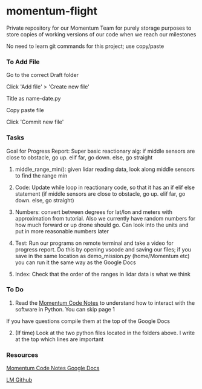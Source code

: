 # momentum-flight

Private repository for our Momentum Team for purely storage purposes to store copies of working versions of our code when we reach our milestones

No need to learn git commands for this project; use copy/paste

### To Add File ###
Go to the correct Draft folder

Click 'Add file' > 'Create new file'

Title as name-date.py

Copy paste file

Click 'Commit new file'

### Tasks ###
Goal for Progress Report: Super basic reactionary alg: if middle sensors are close to obstacle, go up. elif far, go down. else, go straight


1. middle_range_min(): given lidar reading data, look along middle sensors to find the range min

2. Code: Update while loop in reactionary code, so that it has an if elif else statement (if middle sensors are close to obstacle, go up. elif far, go down. else, go straight)

3. Numbers: convert between degrees for lat/lon and meters with approximation from tutorial. Also we currently have random numbers for how much forward or up drone should go. Can look into the units and put in more reasonable numbers later

4. Test: Run our programs on remote terminal and take a video for progress report. Do this by opening vscode and saving our files; if you save in the same location as demo_mission.py (home/Momentum etc) you can run it the same way as the Google Docs

5. Index: Check that the order of the ranges in lidar data is what we think


### To Do ###
1. Read the [Momentum Code Notes](https://docs.google.com/document/d/190yfrauW1Njj7F8keZMDoK98A8mNPiVudUl6i1_pmwU/edit?usp=sharing) to understand how to interact with the software in Python. You can skip page 1 

If you have questions compile them at the top of the Google Docs

2. (If time) Look at the two python files located in the folders above. I write at the top which lines are important 

### Resources ###
[Momentum Code Notes Google Docs](https://docs.google.com/document/d/190yfrauW1Njj7F8keZMDoK98A8mNPiVudUl6i1_pmwU/edit?usp=sharing)

[LM Github](https://github.com/katabeta/lm-mit-momentum)
